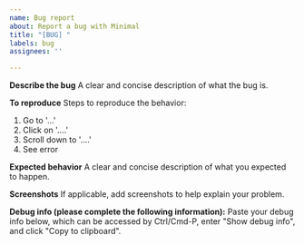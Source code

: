 ```yaml
---
name: Bug report
about: Report a bug with Minimal
title: "[BUG] "
labels: bug
assignees: ''

---
```


**Describe the bug**
A clear and concise description of what the bug is.

**To reproduce**
Steps to reproduce the behavior:
1. Go to '...'
2. Click on '....'
3. Scroll down to '....'
4. See error

**Expected behavior**
A clear and concise description of what you expected to happen.

**Screenshots**
If applicable, add screenshots to help explain your problem.

**Debug info (please complete the following information):**
Paste your debug info below, which can be accessed by Ctrl/Cmd-P, enter "Show debug info", and click "Copy to clipboard".
